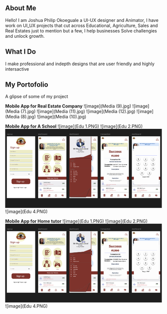 ## About Me

Hello! I am Joshua Philip Okoeguale a UI-UX designer and  Animator, I have work on UI_UX projects that cut across Educational, Agriculture, Sales and Real Estates just to mention but a few, I help businesses Solve challengies and unlock growth.

## What I Do

I make professional and indepth designs that are user friendly and highly intersactive

## My Portofolio
A glipse of some of my project

**Mobile App for Real Estate Company**
![image](Media (9).jpg) 
![image](Media (7).jpg) 
![image](Media (11).jpg)
![image](Media (12).jpg)
![image](Media (8).jpg)
![image](Media (10).jpg)

**Mobile App for A School**
![image](Edu 1.PNG) 
![image](Edu 2.PNG) 
![image](Edu3.PNG)
![image](Edu 4.PNG)

**Mobile App for Home tutor**
![image](Edu 1.PNG) 
![image](Edu 2.PNG) 
![image](Edu3.PNG)
![image](Edu 4.PNG)



